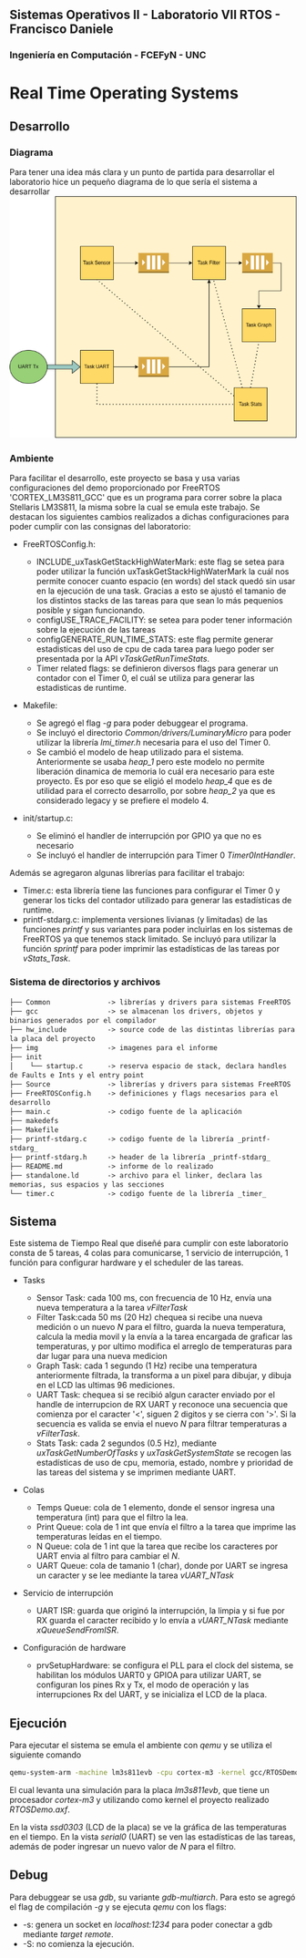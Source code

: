 ## Sistemas Operativos II - Laboratorio VII RTOS - Francisco Daniele
###  Ingeniería en Computación - FCEFyN - UNC
# Real Time Operating Systems

## Desarrollo
### Diagrama
Para tener una idea más clara y un punto de partida para desarrollar el laboratorio hice un pequeño diagrama de lo que sería el sistema a desarrollar
![Diagrama](img/diagrama_rtos.png)

### Ambiente
Para facilitar el desarrollo, este proyecto se basa y usa varias configuraciones del demo proporcionado por FreeRTOS 'CORTEX_LM3S811_GCC' que es un programa para correr sobre la placa Stellaris LM3S811, la misma sobre la cual se emula este trabajo.
Se destacan los siguientes cambios realizados a dichas configuraciones para poder cumplir con las consignas del laboratorio:
-   FreeRTOSConfig.h:
    -   INCLUDE_uxTaskGetStackHighWaterMark: este flag se setea para poder utilizar la función uxTaskGetStackHighWaterMark la cuál nos permite conocer cuanto espacio (en words) del stack quedó sin usar en la ejecución de una task. Gracias a esto se ajustó el tamanio de los distintos stacks de las tareas para que sean lo más pequenios posible y sigan funcionando.
    -   configUSE_TRACE_FACILITY: se setea para poder tener información sobre la ejecución de las tareas
    -   configGENERATE_RUN_TIME_STATS: este flag permite generar estadisticas del uso de cpu de cada tarea para luego poder ser presentada por la API _vTaskGetRunTimeStats_.
    -   Timer related flags: se definieron diversos flags para generar un contador con el Timer 0, el cuál se utiliza para generar las estadisticas de runtime.

-   Makefile:
    -   Se agregó el flag _-g_ para poder debuggear el programa.
    -   Se incluyó el directorio _Common/drivers/LuminaryMicro_ para poder utilizar la librería _lmi_timer.h_ necesaria para el uso del Timer 0.
    -   Se cambió el modelo de heap utilizado para el sistema. Anteriormente se usaba _heap_1_ pero este modelo no permite liberación dinamica de memoria lo cuál era necesario para este proyecto. Es por eso que se eligió el modelo _heap_4_ que es de utilidad para el correcto desarrollo, por sobre _heap_2_ ya que es considerado legacy y se prefiere el modelo 4.

-   init/startup.c:
    -   Se eliminó el handler de interrupción por GPIO ya que no es necesario
    -   Se incluyó el handler de interrupción para Timer 0 _Timer0IntHandler_.

Además se agregaron algunas librerías para facilitar el trabajo:

-   Timer.c: esta librería tiene las funciones para configurar el Timer 0 y generar los ticks del contador utilizado para generar las estadísticas de runtime.
-   printf-stdarg.c: implementa versiones livianas (y limitadas) de las funciones _printf_ y sus variantes para poder incluirlas en los sistemas de FreeRTOS ya que tenemos stack limitado. Se incluyó para utilizar la función _sprintf_ para poder imprimir las estadísticas de las tareas por _vStats_Task_.
  
### Sistema de directorios y archivos
```text
├── Common              -> librerías y drivers para sistemas FreeRTOS
├── gcc                 -> se almacenan los drivers, objetos y binarios generados por el compilador
├── hw_include          -> source code de las distintas librerías para la placa del proyecto
├── img                 -> imagenes para el informe
├── init
│    └── startup.c      -> reserva espacio de stack, declara handles de Faults e Ints y el entry point
├── Source              -> librerías y drivers para sistemas FreeRTOS
├── FreeRTOSConfig.h    -> definiciones y flags necesarios para el desarrollo
├── main.c              -> codigo fuente de la aplicación
├── makedefs            
├── Makefile            
├── printf-stdarg.c     -> codigo fuente de la librería _printf-stdarg_
├── printf-stdarg.h     -> header de la librería _printf-stdarg_
├── README.md           -> informe de lo realizado
├── standalone.ld       -> archivo para el linker, declara las memorias, sus espacios y las secciones
└── timer.c             -> codigo fuente de la librería _timer_
```

## Sistema
Este sistema de Tiempo Real que diseñé para cumplir con este laboratorio consta de 5 tareas, 4 colas para comunicarse, 1 servicio de interrupción, 1 función para configurar hardware y el scheduler de las tareas.
-   Tasks
    -   Sensor Task: cada 100 ms, con frecuencia de 10 Hz, envía una nueva temperatura a la tarea _vFilterTask_
    -   Filter Task:cada 50 ms (20 Hz) chequea si recibe una nueva medición o un nuevo _N_ para el filtro, guarda la nueva temperatura, calcula la media movil y la envía a la tarea encargada de graficar las temperaturas, y por ultimo modifica el arreglo de temperaturas para dar lugar para una nueva medicion
    -   Graph Task: cada 1 segundo (1 Hz) recibe una temperatura anteriormente filtrada, la transforma a un pixel para dibujar, y dibuja en el LCD las ultimas 96 mediciones.
    -   UART Task: chequea si se recibió algun caracter enviado por el handle de interrupcion de RX UART y reconoce una secuencia que comienza por el caracter '<', siguen 2 digitos y se cierra con '>'. Si la secuencia es valida se envia el nuevo _N_ para filtrar temperaturas a _vFilterTask_.
    -   Stats Task: cada 2 segundos (0.5 Hz), mediante _uxTaskGetNumberOfTasks_ y _uxTaskGetSystemState_ se recogen las estadísticas de uso de cpu, memoria, estado, nombre y prioridad de las tareas del sistema y se imprimen mediante UART.

-   Colas
    -   Temps Queue: cola de 1 elemento, donde el sensor ingresa una temperatura (int) para que el filtro la lea.
    -   Print Queue: cola de 1 int que envía el filtro a la tarea que imprime las temperaturas leídas en el tiempo.
    -   N Queue: cola de 1 int que la tarea que recibe los caracteres por UART envia al filtro para cambiar el _N_.
    -   UART Queue: cola de tamanio 1 (char), donde por UART se ingresa un caracter y se lee mediante la tarea _vUART_NTask_

-   Servicio de interrupción
    -   UART ISR: guarda que originó la interrupción, la limpia y si fue por RX guarda el caracter recibido y lo envía a _vUART_NTask_ mediante _xQueueSendFromISR_.
  
-   Configuración de hardware
    -   prvSetupHardware: se configura el PLL para el clock del sistema, se habilitan los módulos UART0 y GPIOA para utilizar UART, se configuran los pines Rx y Tx, el modo de operación y las interrupciones Rx del UART, y se inicializa el LCD de la placa.


## Ejecución
Para ejecutar el sistema se emula el ambiente con _qemu_ y se utiliza el siguiente comando
```Bash
qemu-system-arm -machine lm3s811evb -cpu cortex-m3 -kernel gcc/RTOSDemo.axf
```
El cual levanta una simulación para la placa _lm3s811evb_, que tiene un procesador _cortex-m3_ y utilizando como kernel el proyecto realizado _RTOSDemo.axf_.

En la vista _ssd0303_ (LCD de la placa) se ve la gráfica de las temperaturas en el tiempo. En la vista _serial0_ (UART) se ven las estadísticas de las tareas, además de poder ingresar un nuevo valor de _N_ para el filtro.

## Debug
Para debuggear se usa _gdb_, su variante _gdb-multiarch_. Para esto se agregó el flag de compilación _-g_ y se ejecuta _qemu_ con los flags:
-   -s: genera un socket en _localhost:1234_ para poder conectar a gdb mediante _target remote_.
-   -S: no comienza la ejecución.